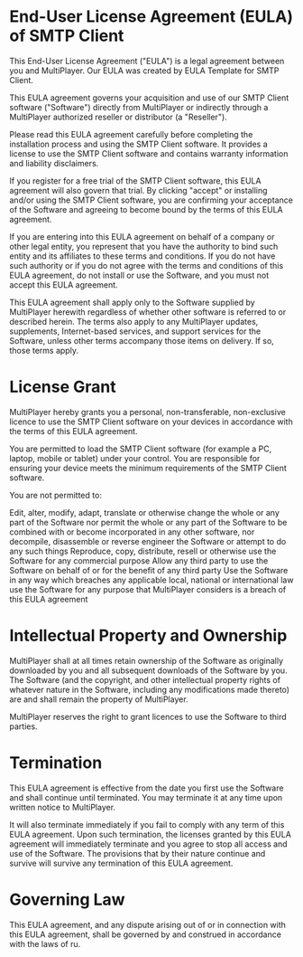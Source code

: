 # End-User License Agreement (EULA) of SMTP Client
This End-User License Agreement ("EULA") is a legal agreement between you and MultiPlayer. Our EULA was created by EULA Template for SMTP Client.

This EULA agreement governs your acquisition and use of our SMTP Client software ("Software") directly from MultiPlayer or indirectly through a MultiPlayer authorized reseller or distributor (a "Reseller").

Please read this EULA agreement carefully before completing the installation process and using the SMTP Client software. It provides a license to use the SMTP Client software and contains warranty information and liability disclaimers.

If you register for a free trial of the SMTP Client software, this EULA agreement will also govern that trial. By clicking "accept" or installing and/or using the SMTP Client software, you are confirming your acceptance of the Software and agreeing to become bound by the terms of this EULA agreement.

If you are entering into this EULA agreement on behalf of a company or other legal entity, you represent that you have the authority to bind such entity and its affiliates to these terms and conditions. If you do not have such authority or if you do not agree with the terms and conditions of this EULA agreement, do not install or use the Software, and you must not accept this EULA agreement.

This EULA agreement shall apply only to the Software supplied by MultiPlayer herewith regardless of whether other software is referred to or described herein. The terms also apply to any MultiPlayer updates, supplements, Internet-based services, and support services for the Software, unless other terms accompany those items on delivery. If so, those terms apply.

# License Grant
MultiPlayer hereby grants you a personal, non-transferable, non-exclusive licence to use the SMTP Client software on your devices in accordance with the terms of this EULA agreement.

You are permitted to load the SMTP Client software (for example a PC, laptop, mobile or tablet) under your control. You are responsible for ensuring your device meets the minimum requirements of the SMTP Client software.

You are not permitted to:

Edit, alter, modify, adapt, translate or otherwise change the whole or any part of the Software nor permit the whole or any part of the Software to be combined with or become incorporated in any other software, nor decompile, disassemble or reverse engineer the Software or attempt to do any such things
Reproduce, copy, distribute, resell or otherwise use the Software for any commercial purpose
Allow any third party to use the Software on behalf of or for the benefit of any third party
Use the Software in any way which breaches any applicable local, national or international law
use the Software for any purpose that MultiPlayer considers is a breach of this EULA agreement

# Intellectual Property and Ownership
MultiPlayer shall at all times retain ownership of the Software as originally downloaded by you and all subsequent downloads of the Software by you. The Software (and the copyright, and other intellectual property rights of whatever nature in the Software, including any modifications made thereto) are and shall remain the property of MultiPlayer.

MultiPlayer reserves the right to grant licences to use the Software to third parties.

# Termination
This EULA agreement is effective from the date you first use the Software and shall continue until terminated. You may terminate it at any time upon written notice to MultiPlayer.

It will also terminate immediately if you fail to comply with any term of this EULA agreement. Upon such termination, the licenses granted by this EULA agreement will immediately terminate and you agree to stop all access and use of the Software. The provisions that by their nature continue and survive will survive any termination of this EULA agreement.

# Governing Law
This EULA agreement, and any dispute arising out of or in connection with this EULA agreement, shall be governed by and construed in accordance with the laws of ru.
